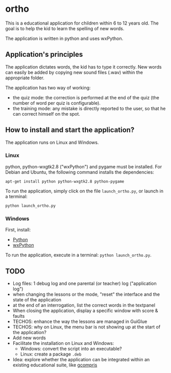 ortho
=====

This is a educational application for children within 6 to 12 years old.  The goal is to help the kid to learn the spelling of new words. 

The application is written in python and uses wxPython.

Application's principles
------------------------

The application dictates words, the kid has to type it correctly. New words can easily be added by copying new sound files (.wav) within the appropriate folder.

The application has two way of working:
 - the quiz mode: the correction is performed at the end of the quiz (the number of word per quiz is configurable).
 - the training mode: any mistake is directly reported to the user, so that he can correct himself on the spot.
 
How to install and start the application?
-----------------------------------------

The application runs on Linux and Windows.

### Linux

python, python-wxgtk2.8 ("wxPython") and pygame must be installed.
For Debian and Ubuntu, the following command installs the dependencies:

    apt-get install python python-wxgtk2.8 python-pygame

To run the application, simply click on the file `launch_ortho.py`, or launch in a terminal:

    python launch_ortho.py

### Windows

First, install: 

* [Python](http://www.python.org)
* [wxPython](http://www.wxpython.org)

To run the application, execute in a terminal: `python launch_ortho.py`.


TODO
----

 * Log files: 1 debug log and one parental (or teacher) log ("application log")
 * when changing the lessons or the mode, "reset" the interface and the state of the application
 * at the end of an interrogation, list the correct words in the textpanel
 * When closing the application, display a specific window with score & faults
 * TECHOS: enhance the way the lessons are managed in GuiGlue
 * TECHOS: why on Linux, the menu bar is not showing up at the start of the application?
 * Add new words
 * Facilitate the installation on Linux and Windows:
   - Windows: convert the script into an executable?
   - Linux: create a package `.deb`
 * Idea: explore whether the application can be integrated within an existing educational suite, like [gcompris](http://www.gcompris.net)
